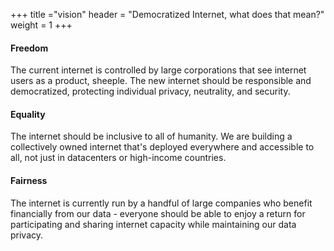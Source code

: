 +++
title ="vision"
header = "Democratized Internet, what does that mean?"
weight = 1
+++



#### Freedom

The current internet is controlled by large corporations that see internet users as a product, sheeple. The new internet should be responsible and democratized, protecting individual privacy, neutrality, and security.

#### Equality

The internet should be inclusive to all of humanity. We are building a collectively owned internet that's deployed everywhere and accessible to all, not just in datacenters or high-income countries.

#### Fairness

The internet is currently run by a handful of large companies who benefit financially from our data - everyone should be able to enjoy a return for participating and sharing internet capacity while maintaining our data privacy.
